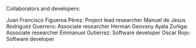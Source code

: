 Collaborators and developers:

Juan Francisco Figueroa Pérez: Project lead researcher
Manuel de Jesus Rodriguez Guerrero: Associate researcher
Herman Geovany Ayala Zuñiga: Associate researcher
Emmanuel Gutierrez: Software developer
Oscar Rojo: Software developer

 
 
